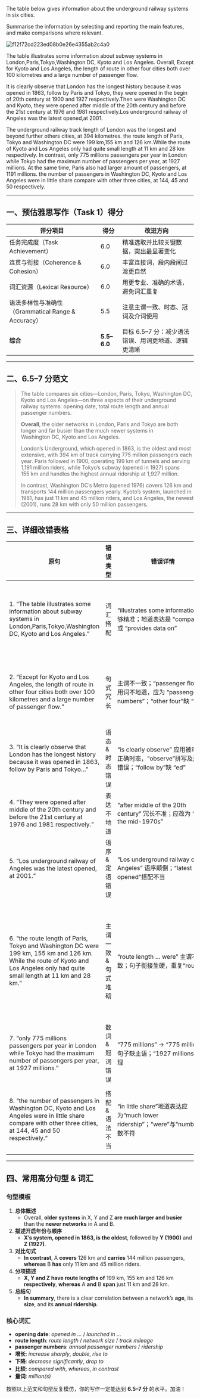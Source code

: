 The table below gives information about the underground railway systems in six cities.

Summarise the information by selecting and reporting the main features, and make comparisons where relevant.

![f12f72cd223ed08b0e26e4355ab2c4a0](https://github.com/user-attachments/assets/fcf3d8dd-5973-4845-9f78-b2a5436866fa)

The table illustrates some information about subway systems in London,Paris,Tokyo,Washington DC, Kyoto and Los Angeles. Overall, Except  for Kyoto and Los Angeles, the length of route in other four cities both over 100 kilometres and a large number of passenger flow.

It is clearly observe that  London has the longest history because it was opened in 1863, follow by Paris and Tokyo, they were opened in the begin of 20th century at 1900 and 1927 respectively.Then were Washington DC and Kyoto, they were opened after middle of the 20th century and before the 21st century at 1976 and 1981 respectively.Los underground railway of Angeles was the latest opened,at 2001.

The underground railway track length of London was the longest and beyond further others cities, at 394 kilometres. the route length of Paris, Tokyo and Washington DC were 199 km,155 km and 126 km.While the route of Kyoto and Los Angeles only had quite small  length at 11 km and 28 km respectively. In contrast,  only 775 millions passengers per year in London while Tokyo had the maximum number of passengers per year, at 1927 millions. At the same time, Paris also had larger amount of passengers, at 1191 millions. the number of passengers in Washington DC, Kyoto and Los Angeles were in little share compare with other three cities, at 144, 45 and 50 respectively.

---

## 一、预估雅思写作（Task 1）得分

| 评分项目                         | 得分 | 改进方向                                     |
|--------------------------------|-----|-------------------------------------------|
| 任务完成度（Task Achievement）       | 6.0 | 精准选取并比较关键数据，突出最显著变化               |
| 连贯与衔接（Coherence & Cohesion） | 6.0 | 丰富连接词，段内段间过渡更自然                        |
| 词汇资源（Lexical Resource）      | 6.0 | 用更专业、准确的术语，避免词汇重复                    |
| 语法多样性与准确性（Grammatical Range & Accuracy） | 5.5 | 注意主谓一致、时态、冠词及介词使用                     |
| **综合**                         | **5.5–6.0** | 目标 6.5–7 分：减少语法错误、用词更地道、逻辑更清晰  |

---

## 二、6.5–7 分范文

> The table compares six cities—London, Paris, Tokyo, Washington DC, Kyoto and Los Angeles—on three aspects of their underground railway systems: opening date, total route length and annual passenger numbers.  
>  
> **Overall**, the older networks in London, Paris and Tokyo are both longer and far busier than the much newer systems in Washington DC, Kyoto and Los Angeles.  
>  
> London’s Underground, which opened in 1863, is the oldest and most extensive, with 394 km of track carrying 775 million passengers each year. Paris followed in 1900, operating 199 km of tunnels and serving 1,191 million riders, while Tokyo’s subway (opened in 1927) spans 155 km and handles the highest annual ridership at 1,927 million.  
>  
> In contrast, Washington DC’s Metro (opened 1976) covers 126 km and transports 144 million passengers yearly. Kyoto’s system, launched in 1981, has just 11 km and 45 million riders, and Los Angeles, the newest (2001), runs 28 km with only 50 million passengers.  

---

## 三、详细改错表格

| **原句**                                                                                                                                       | **错误类型**           | **错误详情**                                                                                 | **修改后句子**                                                                                                                 |
|------------------------------------------------------------------------------------------------------------------------------------------------|-----------------------|----------------------------------------------------------------------------------------------|------------------------------------------------------------------------------------------------------------------------------|
| 1. “The table illustrates some information about subway systems in London,Paris,Tokyo,Washington DC, Kyoto and Los Angeles.”                  | 词汇搭配             | “illustrates some information” 不够精准；地道表达是 “compares” 或 “provides data on”              | The table **compares** six cities—London, Paris, Tokyo, Washington DC, Kyoto and Los Angeles—on their underground systems.   |
| 2. “Except for Kyoto and Los Angeles, the length of route in other four cities both over 100 kilometres and a large number of passenger flow.” | 句式冗长             | 主谓不一致；“passenger flow” 用词不地道，应为 “passenger numbers”；“other four”缺 “the”      | **Except for Kyoto and Los Angeles,** the **other four networks each exceed 100 km and carry very high passenger numbers.** |
| 3. “It is clearly observe that London has the longest history because it was opened in 1863, follow by Paris and Tokyo…”                     | 语态 & 时态错误       | “is clearly observe” 应用被动或正确时态，“observe”拼写及形式错误；“follow by”缺 “ed”         | **It is clear that London’s system, opened in 1863, is the oldest, followed by Paris (1900) and Tokyo (1927).**             |
| 4. “They were opened after middle of the 20th century and before the 21st century at 1976 and 1981 respectively.”                            | 表达不地道           | “after middle of the 20th century” 冗长不准；应改为 “in the mid-1970s”                        | **Washington DC opened in 1976, and Kyoto followed in 1981.**                                                                 |
| 5. “Los underground railway of Angeles was the latest opened, at 2001.”                                                                         | 语序 & 定语错误       | “Los underground railway of Angeles” 语序颠倒；“latest opened”搭配不当                        | **Los Angeles’s system was the most recent, opening in 2001.**                                                                |
| 6. “the route length of Paris, Tokyo and Washington DC were 199 km, 155 km and 126 km. While the route of Kyoto and Los Angeles only had quite small length at 11 km and 28 km.” | 主谓一致 & 句式堆砌 | “route length … were” 主谓不一致；句子衔接生硬，重复“route”                                     | **Paris, Tokyo and Washington DC have route lengths of 199 km, 155 km and 126 km respectively, whereas Kyoto and Los Angeles have much shorter networks of 11 km and 28 km.** |
| 7. “only 775 millions passengers per year in London while Tokyo had the maximum number of passengers per year, at 1927 millions.”            | 数词 & 冠词错误       | “775 millions” → “775 million”；句子缺主语；“1927 millions”同理                                | **London carries 775 million passengers per year, while Tokyo has the highest ridership at 1,927 million.**                  |
| 8. “the number of passengers in Washington DC, Kyoto and Los Angeles were in little share compare with other three cities, at 144, 45 and 50 respectively.” | 搭配 & 语法不当     | “in little share”地道表达应为“much lower ridership”；“were”与“number”单数不符                  | **Washington DC, Kyoto and Los Angeles record much lower ridership—144 million, 45 million and 50 million respectively.**       |

---

## 四、常用高分句型 & 词汇

### 句型模板

1. **总体概述**  
   - Overall, **older systems** in X, Y and Z **are much larger and busier** than the **newer networks** in A and B.  
2. **描述开启年份与顺序**  
   - **X’s system, opened in 1863, is the oldest**, followed by **Y (1900)** and **Z (1927)**.  
3. **对比句式**  
   - **In contrast**, A **covers** 126 km and **carries** 144 million passengers, **whereas** B **has** only 11 km and 45 million riders.  
4. **分项描述**  
   - **X, Y and Z have route lengths of** 199 km, 155 km and 126 km **respectively**, **whereas** A **and** B **span** just 11 km and 28 km.  
5. **总结句**  
   - **In summary**, there is a clear correlation between a network’s **age**, its **size**, and its **annual ridership**.

### 核心词汇

- **opening date**: *opened in …* / *launched in …*  
- **route length**: *route length* / *network size* / *track mileage*  
- **passenger numbers**: *annual passenger numbers* / *ridership*  
- **增长**: *increase sharply*, *double*, *rise to*  
- **下降**: *decrease significantly*, *drop to*  
- **比较**: *compared with*, *whereas*, *in contrast*  
- **量词**: *million(s)*

按照以上范文和句型反复模仿，你的写作一定能达到 **6.5–7 分** 的水平。加油！
